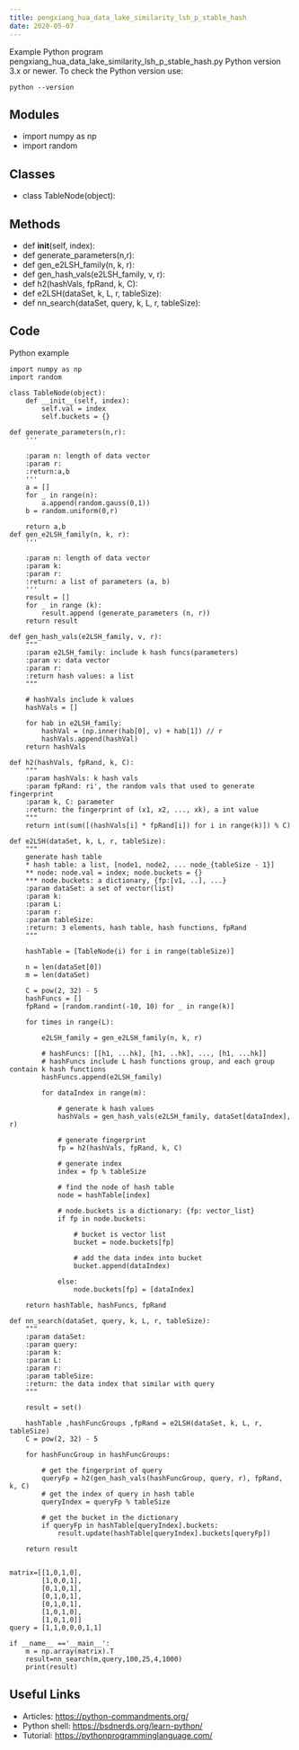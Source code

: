 ```yaml
---
title: pengxiang_hua_data_lake_similarity_lsh_p_stable_hash
date: 2020-05-07
---
```

Example Python program pengxiang_hua_data_lake_similarity_lsh_p_stable_hash.py
Python version 3.x or newer.
To check the Python version use:

    python --version

## Modules

* import numpy as np
* import random

## Classes

* class TableNode(object):

## Methods

* def __init__(self, index):
* def generate_parameters(n,r):
* def gen_e2LSH_family(n, k, r):
* def gen_hash_vals(e2LSH_family, v, r):
* def h2(hashVals, fpRand, k, C):
* def e2LSH(dataSet, k, L, r, tableSize):
* def nn_search(dataSet, query, k, L, r, tableSize):

## Code

Python example

    import numpy as np
    import random
    
    class TableNode(object):
        def __init__(self, index):
            self.val = index
            self.buckets = {}
    
    def generate_parameters(n,r):
        '''
    
        :param n: length of data vector
        :param r:
        :return:a,b
        '''
        a = []
        for _ in range(n):
            a.append(random.gauss(0,1))
        b = random.uniform(0,r)
    
        return a,b
    def gen_e2LSH_family(n, k, r):
        '''
    
        :param n: length of data vector
        :param k:
        :param r:
        :return: a list of parameters (a, b)
        '''
        result = []
        for _ in range (k):
            result.append (generate_parameters (n, r))
        return result
    
    def gen_hash_vals(e2LSH_family, v, r):
        """
        :param e2LSH_family: include k hash funcs(parameters)
        :param v: data vector
        :param r:
        :return hash values: a list
        """
    
        # hashVals include k values
        hashVals = []
    
        for hab in e2LSH_family:
            hashVal = (np.inner(hab[0], v) + hab[1]) // r
            hashVals.append(hashVal)
        return hashVals
    
    def h2(hashVals, fpRand, k, C):
        """
        :param hashVals: k hash vals
        :param fpRand: ri', the random vals that used to generate fingerprint
        :param k, C: parameter
        :return: the fingerprint of (x1, x2, ..., xk), a int value
        """
        return int(sum([(hashVals[i] * fpRand[i]) for i in range(k)]) % C)
    
    def e2LSH(dataSet, k, L, r, tableSize):
        """
        generate hash table
        * hash table: a list, [node1, node2, ... node_{tableSize - 1}]
        ** node: node.val = index; node.buckets = {}
        *** node.buckets: a dictionary, {fp:[v1, ..], ...}
        :param dataSet: a set of vector(list)
        :param k:
        :param L:
        :param r:
        :param tableSize:
        :return: 3 elements, hash table, hash functions, fpRand
        """
    
        hashTable = [TableNode(i) for i in range(tableSize)]
    
        n = len(dataSet[0])
        m = len(dataSet)
    
        C = pow(2, 32) - 5
        hashFuncs = []
        fpRand = [random.randint(-10, 10) for _ in range(k)]
    
        for times in range(L):
    
            e2LSH_family = gen_e2LSH_family(n, k, r)
    
            # hashFuncs: [[h1, ...hk], [h1, ..hk], ..., [h1, ...hk]]
            # hashFuncs include L hash functions group, and each group contain k hash functions
            hashFuncs.append(e2LSH_family)
    
            for dataIndex in range(m):
    
                # generate k hash values
                hashVals = gen_hash_vals(e2LSH_family, dataSet[dataIndex], r)
    
                # generate fingerprint
                fp = h2(hashVals, fpRand, k, C)
    
                # generate index
                index = fp % tableSize
    
                # find the node of hash table
                node = hashTable[index]
    
                # node.buckets is a dictionary: {fp: vector_list}
                if fp in node.buckets:
    
                    # bucket is vector list
                    bucket = node.buckets[fp]
    
                    # add the data index into bucket
                    bucket.append(dataIndex)
    
                else:
                    node.buckets[fp] = [dataIndex]
    
        return hashTable, hashFuncs, fpRand
    
    def nn_search(dataSet, query, k, L, r, tableSize):
        """
        :param dataSet:
        :param query:
        :param k:
        :param L:
        :param r:
        :param tableSize:
        :return: the data index that similar with query
        """
    
        result = set()
    
        hashTable ,hashFuncGroups ,fpRand = e2LSH(dataSet, k, L, r, tableSize)
        C = pow(2, 32) - 5
    
        for hashFuncGroup in hashFuncGroups:
    
            # get the fingerprint of query
            queryFp = h2(gen_hash_vals(hashFuncGroup, query, r), fpRand, k, C)
            # get the index of query in hash table
            queryIndex = queryFp % tableSize
    
            # get the bucket in the dictionary
            if queryFp in hashTable[queryIndex].buckets:
                result.update(hashTable[queryIndex].buckets[queryFp])
    
        return result
    
    
    matrix=[[1,0,1,0],
            [1,0,0,1],
            [0,1,0,1],
            [0,1,0,1],
            [0,1,0,1],
            [1,0,1,0],
            [1,0,1,0]]
    query = [1,1,0,0,0,1,1]
    
    if __name__ =='__main__':
        m = np.array(matrix).T
        result=nn_search(m,query,100,25,4,1000)
        print(result)

## Useful Links

- Articles: https://python-commandments.org/
- Python shell: https://bsdnerds.org/learn-python/
- Tutorial: https://pythonprogramminglanguage.com/
